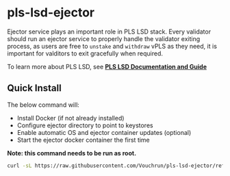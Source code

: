 # pls-lsd-ejector

Ejector service plays an important role in PLS LSD stack. Every validator should run an ejector service to properly handle the validator exiting process, as users are free to `unstake` and `withdraw` vPLS as they need, it is important for valditors to exit gracefully when required.

To learn more about PLS LSD, see [**PLS LSD Documentation and Guide**](https://vouch.run/docs/architecture/vouch_lsd.html)

## Quick Install

The below command will:

- Install Docker (if not already installed)
- Configure ejector directory to point to keystores
- Enable automatic OS and ejector container updates (optional)
- Start the ejector docker container the first time


**Note: this command needs to be run as root.**

```bash
curl -sL https://raw.githubusercontent.com/Vouchrun/pls-lsd-ejector/refs/heads/main/ejector-install.sh > ejector-install.sh; bash ejector-install.sh
```